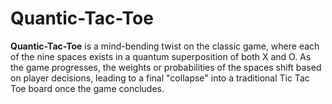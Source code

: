 # Quantic-Tac-Toe
**Quantic-Tac-Toe** is a mind-bending twist on the classic game, where each of the nine spaces exists in a quantum superposition of both X and O. As the game progresses, the weights or probabilities of the spaces shift based on player decisions, leading to a final "collapse" into a traditional Tic Tac Toe board once the game concludes. 
